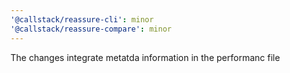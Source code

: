 ```yaml
---
'@callstack/reassure-cli': minor
'@callstack/reassure-compare': minor
---
```


The changes integrate metatda information in the performanc file
